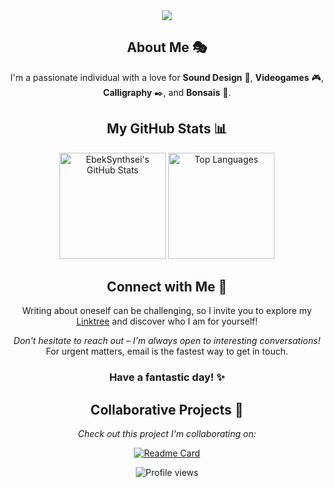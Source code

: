 <div align="center">
  <img src="https://readme-typing-svg.herokuapp.com/?lines=Hi+there!+👋;I'm+Emanuele;Welcome+to+my+profile!&center=true&size=30">
</div>

<h2 align="center">About Me 🎭</h2>

<p align="center">
  I'm a passionate individual with a love for <strong>Sound Design</strong> 🎵, <strong>Videogames</strong> 🎮, <strong>Calligraphy</strong> ✒️, and <strong>Bonsais</strong> 🌳.
</p>

<h2 align="center">My GitHub Stats 📊</h2>

<div align="center">
  <img src="https://github-readme-stats.vercel.app/api?username=EbekSynthsei&count_private=true&show_icons=true&theme=tokyonight" alt="EbekSynthsei's GitHub Stats" height="170">
  <img src="https://github-readme-stats.vercel.app/api/top-langs/?username=EbekSynthsei&layout=compact&theme=tokyonight" alt="Top Languages" height="170">
</div>

<h2 align="center">Connect with Me 🤝</h2>

<p align="center">
  Writing about oneself can be challenging, so I invite you to explore my <a href="https://linktr.ee/EbekSynhtsei">Linktree</a> and discover who I am for yourself!
</p>

<p align="center">
  <i>Don't hesitate to reach out – I'm always open to interesting conversations!</i><br>
  For urgent matters, email is the fastest way to get in touch.
</p>

<h3 align="center">Have a fantastic day! ✨</h3>

<h2 align="center">Collaborative Projects 🤝</h2>

<p align="center">
  <i>Check out this project I'm collaborating on:</i>
</p>

<div align="center">
  
  [![Readme Card](https://github-readme-stats.vercel.app/api/pin/?username=FabioFlo&repo=ProjectWork&theme=tokyonight)](https://github.com/FabioFlo/ProjectWork)
  
</div>

<div align="center">
  <img src="https://komarev.com/ghpvc/?username=EbekSynthsei&color=blueviolet&style=flat-square&label=Profile+Views" alt="Profile views">
</div>

<!---
EbekSynthsei/EbekSynthsei is a ✨ special ✨ repository because its `README.md` (this file) appears on your GitHub profile.
You can click the Preview link to take a look at your changes.
--->
